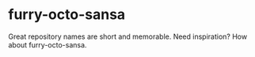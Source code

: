 furry-octo-sansa
================

Great repository names are short and memorable. Need inspiration? How about furry-octo-sansa.
